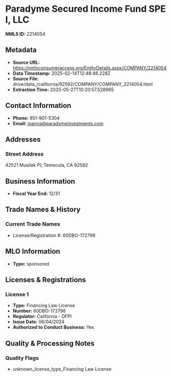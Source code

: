 # Paradyme Secured Income Fund SPE I, LLC

**NMLS ID:** 2214054

## Metadata
- **Source URL:** https://nmlsconsumeraccess.org/EntityDetails.aspx/COMPANY/2214054
- **Data Timestamp:** 2025-02-14T12:48:46.228Z
- **Source File:** drive/data_/california/92592/COMPANY/COMPANY_2214054.html
- **Extraction Time:** 2025-05-27T10:20:57.528965

## Contact Information
- **Phone:** 951-901-5304
- **Email:** joanna@paradymeinvestments.com

## Addresses
### Street Address
42521 Musilek Pl; Temecula, CA 92592

## Business Information
- **Fiscal Year End:** 12/31

## Trade Names & History
### Current Trade Names
- License/Registration #: 60DBO-172798

## MLO Information
- **Type:** sponsored

## Licenses & Registrations

### License 1
- **Type:** Financing Law License
- **Number:** 60DBO-172798
- **Regulator:** California - DFPI
- **Issue Date:** 06/04/2024
- **Authorized to Conduct Business:** Yes

## Quality & Processing Notes
### Quality Flags
- unknown_license_type_Financing Law License
